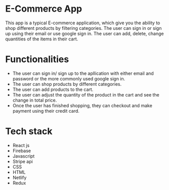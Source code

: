 # E-Commerce App
 This app is a typical E-commerce application, which give you the ability to shop different products by filtering categories. The user can sign in or sign up using their email or use google sign in. The user can add, delete, change quantities of the items in their cart.

# Functionalities
- The user can sign in/ sign up to the apllication with either email and password or the more commonly used google sign in.
- The user can shop products by different categories.
- The user can add products to the cart.
- The user can adjust the quantity of the product in the cart and see the change in total price.
- Once the user has finished shopping, they can checkout and make payment using their credit card.
  
# Tech stack
- React js
- Firebase
- Javascript
- Stripe api
- CSS
- HTML
- Netlify
- Redux
  
